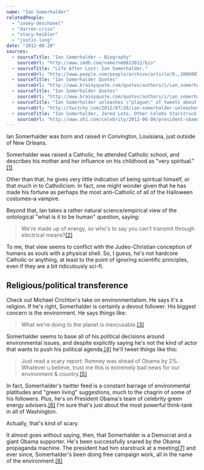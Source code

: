 ```yaml
---
name: "Ian Somerhalder"
relatedPeople:
  - "zooey-deschanel"
  - "darren-criss"
  - "stacy-keibler"
  - "justin-long"
date: "2012-08-20"
sources:
  - sourceTitle: "Ian Somerhalder – Biography"
    sourceUrl: "http://www.imdb.com/name/nm0813812/bio"
  - sourceTitle: "Life After Lost: Ian Somerhalder."
    sourceUrl: "http://www.people.com/people/archive/article/0,,20060073,00.html"
  - sourceTitle: "Ian Somerhalder Quotes"
    sourceUrl: "http://www.brainyquote.com/quotes/authors/i/ian_somerhalder_3.html"
  - sourceTitle: "Ian Somerhalder Quotes"
    sourceUrl: "http://www.brainyquote.com/quotes/authors/i/ian_somerhalder_2.html"
  - sourceTitle: "Ian Somerhalder unleashes \"plague\" of tweets about Obama and global warming"
    sourceUrl: "http://twitchy.com/2012/07/28/ian-somerhalder-unleashes-plague-of-tweets-about-obama-and-global-warming/"
  - sourceTitle: "Ian Somerhalder, Jared Leto, Other Celebs Starstruck At Meeting With President Obama"
    sourceUrl: "http://www.vh1.com/celebrity/2012-06-08/president-obama-has-private-breakfast-meeting-for-young-america-effort-with-25-hollywood-stars/"
---
```


Ian Somerhalder was born and raised in Convington, Louisiana, just outside of New Orleans.

Somerhalder was raised a Catholic, he attended Catholic school, and describes his mother and her influence on his childhood as "very spiritual."<a class="source-citation" href="#http://www.imdb.com/name/nm0813812/bio" title="Ian Somerhalder – Biography">[1]</a>

Other than that, he gives very little indication of being spiritual himself, or that much in to Catholicism. In fact, one might wonder given that he has made his fortune as perhaps the most anti-Catholic of all of the Halloween costumes–a vampire.

Beyond that, Ian takes a rather natural science/empirical view of the ontological "what is it to be human" question, saying:

>We're made up of energy, so who's to say you can't transmit through electrical means?<a class="source-citation" href="#http://www.people.com/people/archive/article/0,,20060073,00.html" title="Life After Lost: Ian Somerhalder.">[2]</a>

To me, that view seems to conflict with the Judeo-Christian conception of humans as souls with a physical shell. So, I guess, he's not hardcore Catholic or anything, at least to the point of ignoring scientific principles, even if they are a bit ridiculously sci-fi.


## Religious/political transference

Check out Michael Crichton's take on environmentalism. He says it's a religion. If he's right, Somerhalder is certainly a devout follower. His biggest concern is the environment. He says things like:

>What we're doing to the planet is inexcusable.<a class="source-citation" href="#http://www.brainyquote.com/quotes/authors/i/ian_somerhalder_3.html" title="Ian Somerhalder Quotes">[3]</a>

Somerhalder seems to base all of his political decisions around environmental issues, and despite explicitly saying he's not the kind of actor that wants to push his political agenda,<a class="source-citation" href="#http://www.brainyquote.com/quotes/authors/i/ian_somerhalder_2.html" title="Ian Somerhalder Quotes">[4]</a> he'll tweet things like this:

>Just read a scary report: Romney was ahead of Obama by 2%. Whatever u believe, trust me this is extremely bad news for our environment & country.<a class="source-citation" href="#http://twitchy.com/2012/07/28/ian-somerhalder-unleashes-plague-of-tweets-about-obama-and-global-warming/" title="Ian Somerhalder unleashes &quot;plague&quot; of tweets about Obama and global warming">[5]</a>

In fact, Somerhalder's twitter feed is a constant barrage of environmental platitudes and "green living" suggestions, much to the chagrin of some of his followers. Plus, he's on President Obama's team of celebrity green energy advisers.<a class="source-citation" href="#http://twitchy.com/2012/07/28/ian-somerhalder-unleashes-plague-of-tweets-about-obama-and-global-warming/" title="Ian Somerhalder unleashes &quot;plague&quot; of tweets about Obama and global warming">[6]</a> I'm sure that's just about the most powerful think-tank in all of Washington.

Actually, that's kind of scary.

It almost goes without saying, then, that Somerhalder is a Democrat and a giant Obama supporter. He's been successfully snared by the Obama propaganda machine. The president had him starstruck at a meeting<a class="source-citation" href="#http://www.vh1.com/celebrity/2012-06-08/president-obama-has-private-breakfast-meeting-for-young-america-effort-with-25-hollywood-stars/" title="Ian Somerhalder, Jared Leto, Other Celebs Starstruck At Meeting With President Obama">[7]</a> and ever since, Somerhalder's been doing free campaign work, all in the name of the environment.<a class="source-citation" href="#http://twitchy.com/2012/07/28/ian-somerhalder-unleashes-plague-of-tweets-about-obama-and-global-warming/" title="Ian Somerhalder unleashes &quot;plague&quot; of tweets about Obama and global warming">[8]</a>